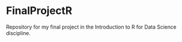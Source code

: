 # FinalProjectR
Repository for my final project in the Introduction to R for Data Science discipline.
